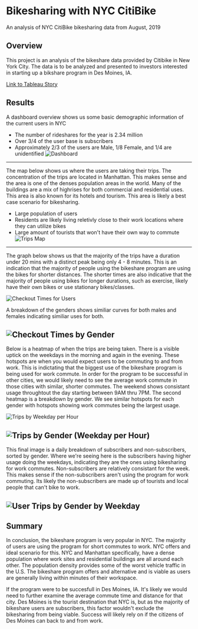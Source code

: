 # Bikesharing with NYC CitiBike
An analysis of NYC CitiBike bikesharing data from August, 2019 

## Overview 

This project is an analysis of the bikeshare data provided by Citibike in New York City. The data is to be analyzed and presented to investors interested in starting up a bikshare program in Des Moines, IA.

[Link to Tableau Story](https://public.tableau.com/app/profile/bradley.hernley/viz/Challenge15_16814486302610/Story1?publish=yes)

## Results

A dashboard overview shows us some basic demographic information of the current users in NYC
* The number of rideshares for the year is 2.34 million
* Over 3/4 of the user base is subscribers
* Approximately 2/3 of the users are Male, 1/8 Female, and 1/4 are unidentified
![Dashboard](https://user-images.githubusercontent.com/119247984/232089626-c1ffac21-6525-44c3-8a78-31d123088b22.png)


----
The map below shows us where the users are taking their trips. The concentration of the trips are located in Manhattan. This makes sense and the area is one of the denses population areas in the world.  Many of the buildings are a mix of highrises for both commercial and residential uses.  This area is also known for its hotels and tourism.  This area is likely a best case scenario for bikesharing. 
* Large population of users
* Residents are likely living reletivly close to their work locations where they can utilize bikes
* Large amount of tourists that won't have their own way to commute
![Trips Map](https://user-images.githubusercontent.com/119247984/232091816-65dbeac6-483f-4d1e-89ca-6032bd42b495.png)
---

The graph below shows us that the majority of the trips have a duration under 20 mins with a distinct peak being only 4 - 8 minutes. This is an indication that the majority of people using the bikeshare program are using the bikes for shorter distances.  The shorter times are also indicative that the majority of people using bikes for longer durations, such as exercise, likely have their own bikes or use stationary bikes/classes.

![Checkout Times for Users](https://user-images.githubusercontent.com/119247984/232093732-b1c33251-37ca-45d8-a777-9d2329c8e9d5.png)

A breakdown of the genders shows similiar curves for both males and females indicating similiar uses for both.

![Checkout Times by Gender](https://user-images.githubusercontent.com/119247984/232094226-75f706d5-7948-4448-9a76-50acbc152939.png)
---

Below is a heatmap of when the trips are being taken.  There is a visible uptick on the weekdays in the morning and again in the evening.  These hotspots are when you would expect users to be commuting to and from work. This is indictating that the biggest use of the bikeshare program is being used for work commute.  In order for the program to be successful in other cities, we would likely need to see the average work commute in those cities with similar, shorter commutes.  The weekend shows  consistant usage throughtout the day starting between 9AM thru 7PM.  The second heatmap is a breakdown by gender.  We see similar hotspots for each gender with hotspots showing work commutes being the largest usage.

![Trips by Weekday  per Hour](https://user-images.githubusercontent.com/119247984/232097198-6b2d9215-b6d9-4a78-afbc-9e543edf8763.png)

![Trips by Gender (Weekday per Hour)](https://user-images.githubusercontent.com/119247984/232098097-91c2dbbe-0082-4e51-b407-d9c842039eae.png)
---

This final image is a daily breakdown of subscribers and non-subscribers, sorted by gender. Where we're seeing here is the subscribers having higher usage doing the weekdays, indicating they are the ones using bikesharing for work commutes. Non-subscribers are relatively consistant for the week.  This makes sense if the non-subscribers aren't using the program for work commuting.  Its likely the non-subscribers are made up of tourists and local people that can't bike to work.  

![User Trips by Gender by Weekday](https://user-images.githubusercontent.com/119247984/232099874-3ceb95c7-083d-4db6-b351-3f39126017b6.png)
---

## Summary

In conclusion, the bikeshare program is very popular in NYC. The majority of users are using the program for short commutes to work.  NYC offers and ideal scenario for this. NYC and Manhattan specifically, have a dense population where work sites and residential buildings are all around each other.  The population density provides some of the worst vehicle traffic in the U.S.   The bikeshare program offers and alternative and is viable as users are generally living within minutes of their workspace.

If the program were to be succesfull in Des Moines, IA.  It's likely we would need to further examine the average commute time and distance for that city.  Des Moines is the tourist destination that NYC is, but as the majority of bikeshare users are subscribers, this factor wouldn't exclude the bikesharing from being viable. Success will likely rely on if the citizens of Des Moines can back to and from work.

